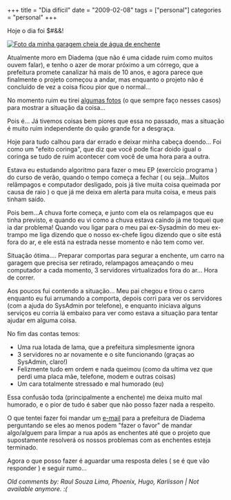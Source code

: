 +++
title = "Dia difícil"
date = "2009-02-08"
tags = ["personal"]
categories = "personal"
+++

Hoje o dia foi $#&amp;&amp;!

[![Foto da minha garagem cheia de água de enchente](https://lh6.googleusercontent.com/-o-d1Cuoqs4U/SY4LyeeCslI/AAAAAAAABSk/h8ZKw09LENY/w1200-h900-no/S7301819.JPG "Água de enchente")](https://plus.google.com/photos/+WillianMolinari/albums/5300186538520936977?banner=pwa "")

Atualmente moro em Diadema (que não é uma cidade ruim como muitos
ouvem falar), e tenho o azer de morar próximo a um córrego, que a
prefeitura promete canalizar há mais de 10 anos, e agora parece que
finalmente o projeto começou a andar, mas enquanto o projeto não é
concluído de vez a coisa ficou pior que o normal...

No momento ruim eu tirei [algumas fotos](http://picasaweb.google.com/Willian.molinari/20090207Enchente?feat=directlink
"Fotos da enchente maldita") (o que sempre faço nesses casos) para
mostrar a situação da coisa...

Pois é... Já tivemos coisas bem piores que essa no passado, mas a
situação é muito ruim independente do quão grande for a desgraça.

Hoje para tudo calhou para dar errado e deixar minha cabeça
doendo... Foi como um "efeito coringa", que diz que você pode ficar
doido igual o coringa se tudo de ruim acontecer com você de uma hora
para a outra.

Estava eu estudando algoritmo para fazer o meu EP (exercício programa
) do curso de verão, quando o tempo começa a fechar ( ou seja...Muitos
relâmpagos e computador desligado, pois já tive muita coisa queimada
por causa de raio ) o que já me deixa em alerta para muita coisa, e
meus pais tinham saído.

Pois bem...A chuva forte começa, e junto com ela os relampagos que eu
tinha previsto, e quando eu vi como a chuva estava caindo já me toquei
que ia dar problema! Quando vou ligar para o meu pai ex-Sysadmin do
meu ex-trampo me liga dizendo que o nosso ex-chefe ligou dizendo que o
site está fora do ar, e ele está na estrada nesse momento e não tem
como ver.

Situação ótima.... Preparar comportas para segurar a enchente, um
carro na garagem que precisa ser retirado, relampagos ameaçando o meu
computador a cada momento, 3 servidores virtualizados fora do
ar... Hora de correr.

Aos poucos fui contendo a situação... Meu pai chegou e tirou o carro
enquanto eu fui arrumando a comporta, depois corri para ver os
servidores (com a ajuda do SysAdmin por telefone), e enquanto
iniciava alguns serviços eu corria lá embaixo para ver como estava a
situação para tentar ajudar em alguma coisa.

No fim das contas temos:

* Uma rua lotada de lama, que a prefeitura simplesmente ignora
* 3 servidores no ar novamente e o site funcionando (graças ao SysAdmin, claro!)
* Felizmente tudo em ordem e nada queimou (como da ultima vez que perdi uma placa mãe, telefone, modem e outras coisas)
* Um cara totalmente stressado e mal humorado (eu)

Essa confusão toda (principalmente a enchente) me deixa muito mal
humorado, e o pior de tudo é saber que não posso fazer nada a
respeito.

O que tentei fazer foi mandar um
[e-mail](http://www.diadema.sp.gov.br/apache2-default/index.php?option=com_content&amp;view=article&amp;id=24&amp;Itemid=29 "Página com os contatos da prefeitura")
para a prefeitura de Diadema perguntando se eles ao menos podem "fazer
o favor" de mandar algo/alguem para limpar a rua após as enchentes até
que o projeto que supostamente resolverá os nossos problemas com as
enchentes esteja terminado.

Agora o que posso fazer é aguardar uma resposta deles ( se é que vão
responder ) e seguir rumo...



_Old comments by: Raul Souza Lima, Phoenix, Hugo, Karlisson | Not available anymore. :(_
